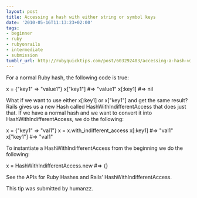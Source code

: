 ```yaml
---
layout: post
title: Accessing a hash with either string or symbol keys
date: '2010-05-16T11:13:23+02:00'
tags:
- beginner
- ruby
- rubyonrails
- intermediate
- submission
tumblr_url: http://rubyquicktips.com/post/603292403/accessing-a-hash-with-either-string-or-symbol-keys
---
```

For a normal Ruby hash, the following code is true:

x = {"key1" => "value1"}
x["key1"] #=> "value1"
x[:key1] #=> nil


What if we want to use either x[:key1] or x["key1"] and get the same result?
Rails gives us a new Hash called HashWithIndifferentAccess that does just that. If we have a normal hash and we want to convert it into HashWithIndifferentAccess, we do the following:

x = {"key1" => "val1"}
x = x.with_indifferent_access
x[:key1] #=> "val1"
x["key1"] #=> "val1"


To instantiate a HashWithIndifferentAccess from the beginning we do the following:

x = HashWithIndifferentAccess.new #=> {}


See the APIs for Ruby Hashes and Rails’ HashWithIndifferentAccess.

This tip was submitted by humanzz.
